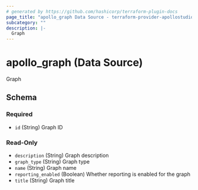```yaml
---
# generated by https://github.com/hashicorp/terraform-plugin-docs
page_title: "apollo_graph Data Source - terraform-provider-apollostudio"
subcategory: ""
description: |-
  Graph
---
```


# apollo_graph (Data Source)

Graph



<!-- schema generated by tfplugindocs -->
## Schema

### Required

- `id` (String) Graph ID

### Read-Only

- `description` (String) Graph description
- `graph_type` (String) Graph type
- `name` (String) Graph name
- `reporting_enabled` (Boolean) Whether reporting is enabled for the graph
- `title` (String) Graph title
